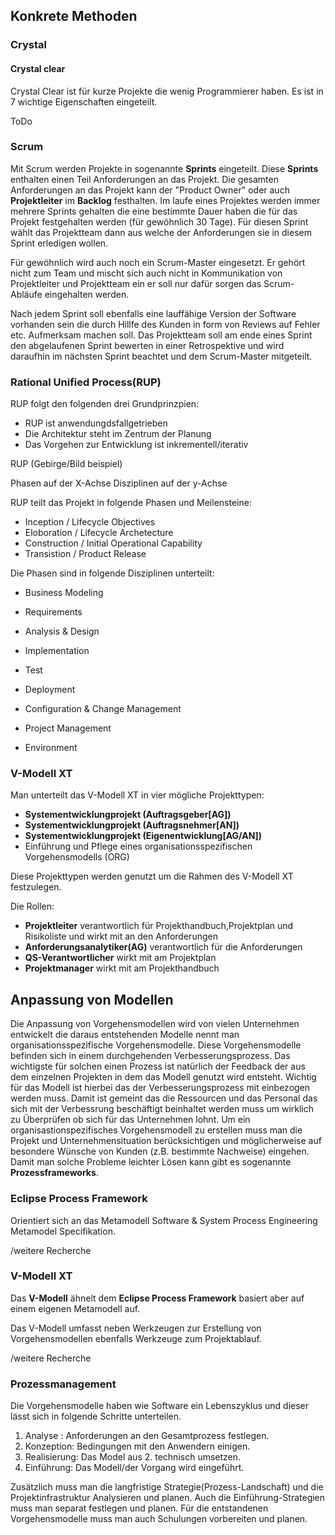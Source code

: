 ## Konkrete Methoden

### Crystal

#### Crystal clear

Crystal Clear ist für kurze Projekte die wenig Programmierer haben. Es ist in 7 wichtige Eigenschaften eingeteilt. 

ToDo

### Scrum

Mit Scrum werden Projekte in sogenannte **Sprints** eingeteilt. Diese **Sprints** enthalten einen Teil Anforderungen an das Projekt. Die gesamten Anforderungen an das Projekt kann der "Product Owner" oder auch **Projektleiter** im **Backlog** festhalten. Im laufe eines Projektes werden immer mehrere Sprints gehalten die eine bestimmte Dauer haben die für das Projekt festgehalten werden (für gewöhnlich 30 Tage). Für diesen Sprint wählt das Projektteam dann aus welche der Anforderungen sie in diesem Sprint erledigen wollen.

Für gewöhnlich wird auch noch ein Scrum-Master eingesetzt. Er gehört nicht zum Team und mischt sich auch nicht in Kommunikation von Projektleiter und Projektteam ein er soll nur dafür sorgen das Scrum-Abläufe eingehalten werden.

Nach jedem Sprint soll ebenfalls eine lauffähige Version der Software vorhanden sein die durch Hillfe des Kunden in form von Reviews auf Fehler etc. Aufmerksam machen soll. Das Projektteam soll am ende eines Sprint den abgelaufenen Sprint bewerten in einer Retrospektive und wird daraufhin im nächsten Sprint beachtet und dem Scrum-Master mitgeteilt.

### Rational Unified Process(RUP)

RUP folgt den folgenden drei Grundprinzpien:

* RUP ist anwendungdsfallgetrieben
* Die Architektur steht im Zentrum der Planung
* Das Vorgehen zur Entwicklung ist inkrementell/iterativ

RUP (Gebirge/Bild beispiel)

Phasen auf der X-Achse Disziplinen auf der y-Achse

RUP teilt das Projekt in folgende Phasen und Meilensteine:

* Inception / Lifecycle Objectives
* Eloboration / Lifecycle Archetecture
* Construction / Initial Operational Capability
* Transistion / Product Release

Die Phasen sind in folgende  Disziplinen unterteilt:

* Business Modeling

* Requirements
* Analysis & Design
* Implementation
* Test
* Deployment
* Configuration & Change Management
* Project Management
* Environment



### V-Modell XT

Man unterteilt das V-Modell XT in vier mögliche Projekttypen:

* **Systementwicklungprojekt (Auftragsgeber[AG])**
* **Systementwicklungprojekt (Auftragsnehmer[AN])**
* **Systementwicklungprojekt (Eigenentwicklung[AG/AN])**
* Einführung und Pflege eines organisationsspezifischen Vorgehensmodells (ORG)

Diese Projekttypen werden genutzt um die Rahmen des V-Modell XT festzulegen.

Die Rollen:

* **Projektleiter** verantwortlich für Projekthandbuch,Projektplan und Risikoliste und wirkt mit an den Anforderungen
* **Anforderungsanalytiker(AG)** verantwortlich für die Anforderungen
* **QS-Verantwortlicher** wirkt mit am Projektplan
* **Projektmanager** wirkt mit am Projekthandbuch

## Anpassung von Modellen

Die Anpassung von Vorgehensmodellen wird von vielen Unternehmen entwickelt die daraus entstehenden Modelle nennt man organisationsspezifische Vorgehensmodelle. Diese Vorgehensmodelle befinden sich in einem durchgehenden Verbesserungsprozess. Das wichtigste für solchen einen Prozess ist natürlich der Feedback der aus dem einzelnen Projekten in dem das Modell genutzt wird entsteht. Wichtig für das Modell ist hierbei das der Verbesserungsprozess mit einbezogen werden muss. Damit ist gemeint das die Ressourcen und das Personal das sich mit der Verbessrung beschäftigt beinhaltet werden muss um wirklich zu Überprüfen ob sich für das Unternehmen lohnt. Um ein organisastionspezifisches Vorgehensmodell zu erstellen muss man die Projekt und Unternehmensituation berücksichtigen und möglicherweise auf besondere Wünsche von Kunden (z.B. bestimmte Nachweise) eingehen. Damit man solche Probleme leichter Lösen kann gibt es sogenannte **Prozessframeworks**.

### Eclipse Process Framework

Orientiert sich an das Metamodell Software & System Process Engineering Metamodel Specifikation.

/weitere Recherche

### V-Modell XT

Das **V-Modell** ähnelt dem **Eclipse Process Framework** basiert aber auf einem eigenen Metamodell auf.

Das V-Modell umfasst neben Werkzeugen zur Erstellung von Vorgehensmodellen ebenfalls Werkzeuge zum Projektablauf.

/weitere Recherche

### Prozessmanagement

Die Vorgehensmodelle haben wie Software ein Lebenszyklus und dieser lässt sich in folgende Schritte unterteilen.

1. Analyse : Anforderungen an den Gesamtprozess festlegen.
2. Konzeption: Bedingungen mit den Anwendern einigen.
3. Realisierung: Das Model aus 2. technisch umsetzen. 
4. Einführung: Das Modell/der Vorgang wird eingeführt.

Zusätzlich muss man die langfristige Strategie(Prozess-Landschaft) und die Projektinfrastruktur Analysieren und planen. Auch die Einführung-Strategien muss man separat festlegen und planen. Für die entstandenen Vorgehensmodelle muss man auch Schulungen vorbereiten und planen. 

